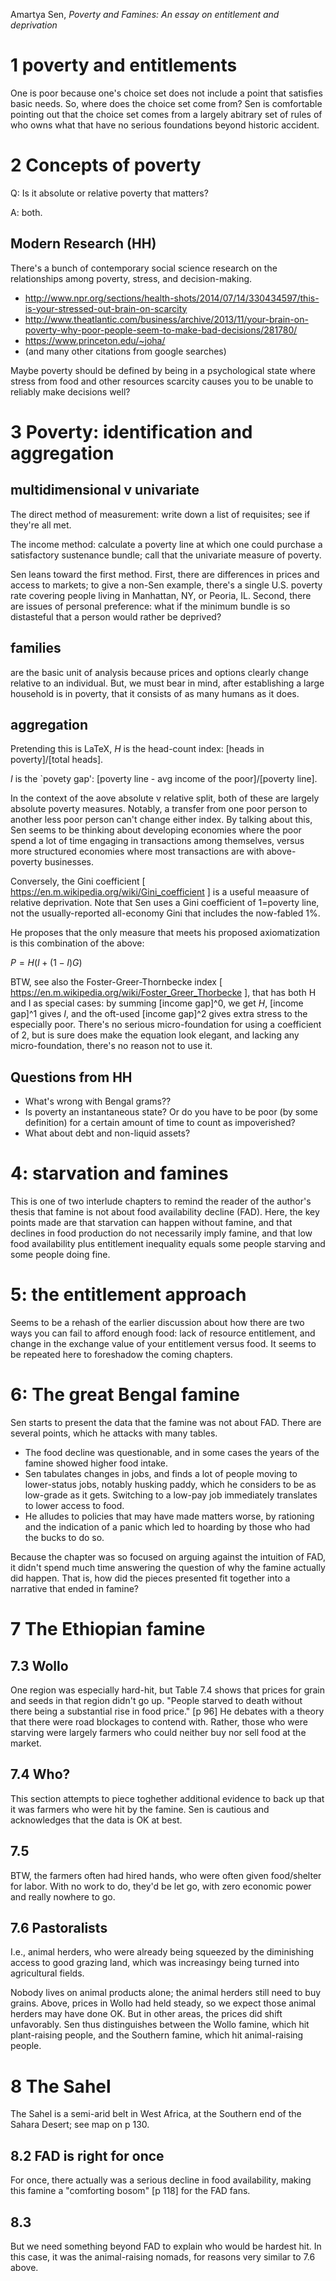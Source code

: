 Amartya Sen, _Poverty and Famines: An essay on entitlement and deprivation_

# 1 poverty and entitlements
One is poor because one's choice set does not include a point that satisfies basic needs.
So, where does the choice set come from? Sen is comfortable pointing out that the choice
set comes from a largely abitrary set of rules of who owns what that have no serious
foundations beyond historic accident.

# 2 Concepts of poverty

Q: Is it absolute or relative poverty that matters?

A: both.

## Modern Research (HH)

There's a bunch of contemporary social science research on the relationships among poverty, stress, and decision-making.

* http://www.npr.org/sections/health-shots/2014/07/14/330434597/this-is-your-stressed-out-brain-on-scarcity
* http://www.theatlantic.com/business/archive/2013/11/your-brain-on-poverty-why-poor-people-seem-to-make-bad-decisions/281780/
* https://www.princeton.edu/~joha/
* (and many other citations from google searches)

Maybe poverty should be defined by being in a psychological state where stress from food and other resources scarcity causes you to be unable to reliably make decisions well? 

# 3 Poverty: identification and aggregation

## multidimensional v univariate
The direct method of measurement: write down a list of requisites; see if they're all met.

The income method: calculate a poverty line at which one could purchase a satisfactory
sustenance bundle; call that the univariate measure of poverty.

Sen leans toward the first method. First, there are differences in prices and access to
markets; to give a non-Sen example, there's a single U.S. poverty rate covering people
living in Manhattan, NY, or Peoria, IL. Second, there are issues of personal preference:
what if the minimum bundle is so distasteful that a person would rather be deprived?

## families

are the basic unit of analysis because prices and options clearly change relative to an
individual. But, we must bear in mind, after establishing a large household is in poverty,
that it consists of as many humans as it does.

## aggregation

Pretending this is LaTeX, $H$ is the head-count index: [heads in poverty]/[total heads].

$I$ is the `povety gap': [poverty line - avg income of the poor]/[poverty line].

In the context of the aove absolute v relative split, both of these are largely absolute
poverty measures. Notably, a transfer from one poor person to another less poor person
can't change either index. By talking about this, Sen seems to be thinking about
developing economies where the poor spend a lot of time engaging in transactions among
themselves, versus more structured economies where most transactions are with
above-poverty businesses.

Conversely, the Gini coefficient [ https://en.m.wikipedia.org/wiki/Gini_coefficient ] is a
useful meaasure of relative deprivation. Note that Sen uses a Gini coefficient of
1=poverty line, not the usually-reported all-economy Gini that includes the now-fabled 1%.

He proposes that the only measure that meets his proposed axiomatization is this combination of the above:

$P = H \left(I + (1-I)G\right)$

BTW, see also the Foster-Greer-Thornbecke index [
https://en.m.wikipedia.org/wiki/Foster_Greer_Thorbecke ], that has both H and I as
special cases: by summing [income gap]^0, we get $H$, [income gap]^1 gives $I$, and the
oft-used [income gap]^2 gives extra stress to the especially poor. There's no serious
micro-foundation for using a coefficient of 2, but is sure does make the equation look
elegant, and lacking any micro-foundation, there's no reason not to use it.

## Questions from HH

* What's wrong with Bengal grams??
* Is poverty an instantaneous state? Or do you have to be poor (by some definition) for a
certain amount of time to count as impoverished?
* What about debt and non-liquid assets? 

# 4: starvation and famines

This is one of two interlude chapters to remind the reader of the author's thesis that 
famine is not about food availability decline (FAD). Here, the key points made are that 
starvation can happen without famine, and that declines in food production do not 
necessarily imply famine, and that low food availability plus entitlement inequality 
equals some people starving and some people doing fine.

# 5: the entitlement approach

Seems to be a rehash of the earlier discussion about how there are two ways you can fail 
to afford enough food: lack of resource entitlement, and change in the exchange value of 
your entitlement versus food. It seems to be repeated here to foreshadow the coming 
chapters.

# 6: The great Bengal famine

Sen starts to present the data that the famine was not about FAD. There are several 
points, which he attacks with many tables. 

* The food decline was questionable, and in some cases the years of the famine showed higher food intake.
* Sen tabulates changes in jobs, and finds a lot of people moving to lower-status jobs,
	notably husking paddy, which he considers to be as low-grade as it gets. Switching to a low-pay job
	immediately translates to lower access to food.
* He alludes to policies that may have made matters worse, by rationing and the indication of a panic
	which led to hoarding by those who had the bucks to do so.

Because the chapter was so focused on arguing against the intuition of FAD, it didn't 
spend much time answering the question of why the famine actually did happen. That is,
how did the pieces presented fit together into a narrative that ended in famine?

# 7 The Ethiopian famine

## 7.3 Wollo
One region was especially hard-hit, but Table 7.4 shows that prices for grain and seeds in
that region didn't go up. "People starved to death without there being a substantial rise
in food price." [p 96] He debates with a theory that there were road blockages to contend
with. Rather, those who were starving were largely farmers who could neither buy nor sell food
at the market.


## 7.4 Who?
This section attempts to piece toghether additional evidence to back up that it was
farmers who were hit by the famine. Sen is cautious and acknowledges that the data is OK
at best.

## 7.5
BTW, the farmers often had hired hands, who were often given food/shelter for labor. With
no work to do, they'd be let go, with zero economic power and really nowhere to go.

## 7.6 Pastoralists
I.e., animal herders, who were already being squeezed by the diminishing access to good
grazing land, which was increasingy being turned into agricultural fields.

Nobody lives on animal products alone; the animal herders still need to buy grains.
Above, prices in Wollo had held steady, so we expect those animal herders may have done
OK. But in other areas, the prices did shift unfavorably. Sen thus distinguishes between
the Wollo famine, which hit plant-raising people, and the Southern famine, which hit
animal-raising people.

# 8 The Sahel

The Sahel is a semi-arid belt in West Africa, at the Southern end of the Sahara Desert;
see map on p 130.

## 8.2 FAD is right for once
For once, there actually was a serious decline in food availability, making this famine a
"comforting bosom" [p 118] for the FAD fans.

## 8.3

But we need something beyond FAD to explain who would be hardest hit. In this case, it was
the animal-raising nomads, for reasons very similar to 7.6 above.
